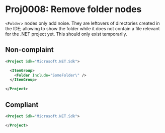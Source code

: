 # Proj0008: Remove folder nodes
`<Folder>` nodes only add noise. They are leftovers of directories created in the
IDE; allowing to show the folder while it does not contain a file relevant for
the .NET project yet. This should only exist temporarily.

## Non-complaint
``` XML
<Project Sdk="Microsoft.NET.Sdk">

  <ItemGroup>
    <Folder Include="SomeFolder\" />
  </ItemGroup>

</Project>
```

## Compliant
``` XML
<Project Sdk="Microsoft.NET.Sdk">

</Project>
```
